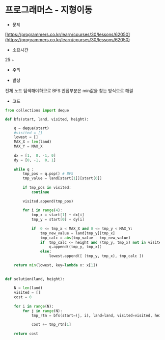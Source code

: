 # 프로그래머스 - 지형이동

- 문제

[https://programmers.co.kr/learn/courses/30/lessons/62050](https://programmers.co.kr/learn/courses/30/lessons/62050)

- 소요시간

25 + 

- 주의

- 발상

전체 노드 탐색해야하므로 BFS
인접부분은 min값을 찾는 방식으로 해결

- 코드

```python
from collections import deque

def bfs(start, land, visited, height):

    q = deque(start)
    #visited = []
    lowest = []
    MAX_X = len(land)
    MAX_Y = MAX_X
    
    dx = [1,  0, -1, 0]
    dy = [0, -1,  0, 1]
    
    while q :
        tmp_pos = q.pop() # BFS
        tmp_value = land[start[1]][start[0]]
        
        if tmp_pos in visited:
            continue
            
        visited.append(tmp_pos)
        
        for i in range(4):
            tmp_x = start[1] + dx[i]
            tmp_y = start[0] + dy[i]
            
            if  0 <= tmp_x < MAX_X and 0 <= tmp_y < MAX_Y:
                tmp_new_value = land[tmp_y][tmp_x]
                tmp_calc = abs(tmp_value - tmp_new_value)
                if  tmp_calc <= height and (tmp_y, tmp_x) not in visited:
                    q.append((tmp_y, tmp_x))
                else:
                    lowest.append([ (tmp_y, tmp_x), tmp_calc ])
                    
    return min(lowest, key=lambda x: x[1])
                
        
def solution(land, height):
    
    N = len(land)
    visited = []
    cost = 0
    
    for i in range(N):
        for j in range(N):
            tmp_rtn = bfs(start=(j, i), land=land, visited=visited, height=height )
        
            cost += tmp_rtn[1]
    
    return cost
```